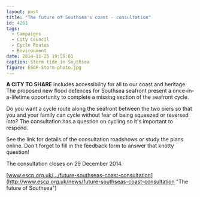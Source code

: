 ```yaml
---
layout: post
title: "The future of Southsea's coast - consultation"
id: 4261
tags:
  - Campaigns
  - City Council
  - Cycle Routes
  - Environment
date: 2014-11-25 19:55:01
caption: Storm tide in Southsea
figure: ESCP-Storm-photo.jpg
---
```


**A CITY TO SHARE** includes accessibility for all to our coast and heritage. The proposed new flood defences for Southsea seafront present a once-in-a-lifetime opportunity to complete a missing section of the seafront cycle.

Do you want a cycle route along the seafront between the two piers so that you and your family can cycle without fear of being squeezed or reversed into? The consultation has a question on cycling so it's important to respond.

See the link for details of the consultation roadshows or study the plans online. Don't forget to fill in the feedback form to answer that knotty question!

The consultation closes on 29 December 2014.

[www.escp.org.uk/…/future-southseas-coast-consultation](http://www.escp.org.uk/news/future-southseas-coast-consultation "The future of Southsea")
